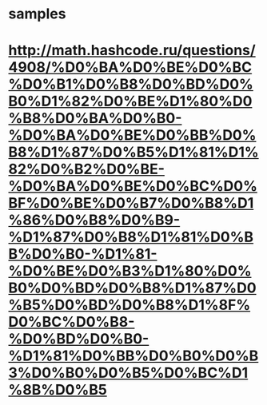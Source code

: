 # samples
# http://math.hashcode.ru/questions/4908/%D0%BA%D0%BE%D0%BC%D0%B1%D0%B8%D0%BD%D0%B0%D1%82%D0%BE%D1%80%D0%B8%D0%BA%D0%B0-%D0%BA%D0%BE%D0%BB%D0%B8%D1%87%D0%B5%D1%81%D1%82%D0%B2%D0%BE-%D0%BA%D0%BE%D0%BC%D0%BF%D0%BE%D0%B7%D0%B8%D1%86%D0%B8%D0%B9-%D1%87%D0%B8%D1%81%D0%BB%D0%B0-%D1%81-%D0%BE%D0%B3%D1%80%D0%B0%D0%BD%D0%B8%D1%87%D0%B5%D0%BD%D0%B8%D1%8F%D0%BC%D0%B8-%D0%BD%D0%B0-%D1%81%D0%BB%D0%B0%D0%B3%D0%B0%D0%B5%D0%BC%D1%8B%D0%B5
<html>
<head></head>
<body>
  <script>
    // function fibonacci(n) {
    //   result = (Math.pow(((1 + Math.sqrt(5)) / 2), n) - Math.pow(((1 - Math.sqrt(5)) / 2), n)) / Math.sqrt(5);
    //   console.log(result);
    //   alert('n:' + result);
    // }
    // fibonacci(77);

    function fib(n) {
      var a = 1,
        b = 1;
      for (var i = 3; i <= n; i++) {
        var c = a + b;
        a = b;
        b = c;
      }
      return b;
    }

    function xxx(n) {
      var a = 1,
        b = 1,
        v = 0;

      for (var i = 4; i <= n; i++) {
        var c = a + b + v;
        v = b
        b = a;
        a = c;
      }
      return a;
    }

    function trib(n) {
      var a0 = 1,
        a1 = 1,
        a2 = 0;
      for (var i = 4; i <= n; i++) {
        var c = a0 + a1 + a2;
        a2 = a1
        a1 = a0;
        a0 = c;
      }
      return a0;
    }

    function sily(n, k = 3) {//6) {
      result = []
      for (var i = 0; i <= k - 1; i++) {
        result.push(1);
      }
      result[k-1] = 0
        console.log(result)

      for (var i = 1 + k; i <= n; i++) {
        var c = 0;

        for (var j = k-1; j >= 1; j--) {
        // console.log('A0' + result[0] + ' j: ' + j)
        // console.log('A1' + result[1])
        // console.log('A2' + result[2])
          c += result[j];
          result[j] = result[j-1];
        }
        c += result[0];

        console.log('C:' + c)

        result[0] = c;
      }
      // console.log(result)
      return result[0];
    }

    alert(
      '3: ' + sily(3) + '\n' +
      '4: ' + sily(4) + '\n' +
      '5: ' + sily(5) + '\n' +
      '6: ' + sily(6) + '\n' +
      '7: ' + sily(7) + '\n' +
      '8: ' + sily(8)
    )
    // alert(trib(10));
  </script>
</body>
</html>
